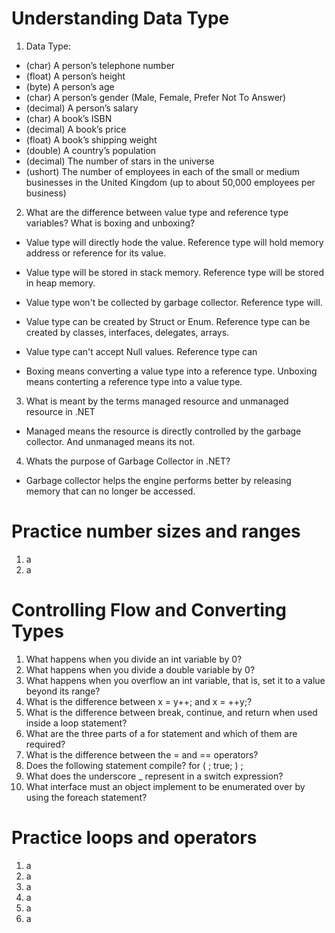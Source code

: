 # Understanding Data Type

1. Data Type:

* (char) A person’s telephone number
* (float) A person’s height
* (byte) A person’s age
* (char) A person’s gender (Male, Female, Prefer Not To Answer)
* (decimal) A person’s salary
* (char) A book’s ISBN
* (decimal) A book’s price
* (float) A book’s shipping weight
* (double) A country’s population
* (decimal) The number of stars in the universe
* (ushort) The number of employees in each of the small or medium businesses in the United Kingdom (up to about 50,000 employees per business)

2. What are the difference between value type and reference type variables? What is boxing and unboxing?

* Value type will directly hode the value. Reference type will hold memory address or reference for its value.
* Value type will be stored in stack memory. Reference type will be stored in heap memory.
* Value type won't be collected by garbage collector. Reference type will.
* Value type can be created by Struct or Enum. Reference type can be created by classes, interfaces, delegates, arrays.
* Value type can't accept Null values. Reference type can

* Boxing means converting a value type into a reference type. Unboxing means conterting a reference type into a value type.

3. What is meant by the terms managed resource and unmanaged resource in .NET

* Managed means the resource is directly controlled by the garbage collector. And unmanaged means its not.

4. Whats the purpose of Garbage Collector in .NET?

* Garbage collector helps the engine performs better by releasing memory that can no longer be accessed. 

# Practice number sizes and ranges
1. a
2. a


# Controlling Flow and Converting Types
1. What happens when you divide an int variable by 0?
2. What happens when you divide a double variable by 0?
3. What happens when you overflow an int variable, that is, set it to a value beyond its range?
4. What is the difference between x = y++; and x = ++y;?
5. What is the difference between break, continue, and return when used inside a loop statement?
6. What are the three parts of a for statement and which of them are required?
7. What is the difference between the = and == operators?
8. Does the following statement compile? for ( ; true; ) ;
9. What does the underscore _ represent in a switch expression?
10. What interface must an object implement to be enumerated over by using the foreach
statement?


# Practice loops and operators
1. a
2. a
3. a
4. a
5. a
6. a


